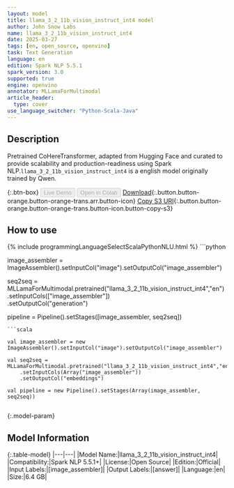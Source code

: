 ```yaml
---
layout: model
title: llama_3_2_11b_vision_instruct_int4 model
author: John Snow Labs
name: llama_3_2_11b_vision_instruct_int4
date: 2025-03-27
tags: [en, open_source, openvino]
task: Text Generation
language: en
edition: Spark NLP 5.5.1
spark_version: 3.0
supported: true
engine: openvino
annotator: MLLamaForMultimodal
article_header:
  type: cover
use_language_switcher: "Python-Scala-Java"
---
```


## Description

Pretrained CoHereTransformer, adapted from Hugging Face and curated to provide scalability and production-readiness using Spark NLP.`llama_3_2_11b_vision_instruct_int4` is a english model originally trained by Qwen.

{:.btn-box}
<button class="button button-orange" disabled>Live Demo</button>
<button class="button button-orange" disabled>Open in Colab</button>
[Download](https://s3.amazonaws.com/auxdata.johnsnowlabs.com/public/models/llama_3_2_11b_vision_instruct_int4_en_5.5.1_3.0_1743066797793.zip){:.button.button-orange.button-orange-trans.arr.button-icon}
[Copy S3 URI](s3://auxdata.johnsnowlabs.com/public/models/llama_3_2_11b_vision_instruct_int4_en_5.5.1_3.0_1743066797793.zip){:.button.button-orange.button-orange-trans.button-icon.button-copy-s3}

## How to use



<div class="tabs-box" markdown="1">
{% include programmingLanguageSelectScalaPythonNLU.html %}
```python

image_assembler = ImageAssembler().setInputCol("image").setOutputCol("image_assembler")


seq2seq = MLLamaForMultimodal.pretrained("llama_3_2_11b_vision_instruct_int4","en") \
      .setInputCols(["image_assembler"]) \
      .setOutputCol("generation")

pipeline = Pipeline().setStages([image_assembler, seq2seq])


```
```scala

val image_assembler = new ImageAssembler().setInputCol("image").setOutputCol("image_assembler")

val seq2seq = MLLamaForMultimodal.pretrained("llama_3_2_11b_vision_instruct_int4","en")
    .setInputCols(Array("image_assembler"))
    .setOutputCol("embeddings")

val pipeline = new Pipeline().setStages(Array(image_assembler, seq2seq))


```
</div>

{:.model-param}
## Model Information

{:.table-model}
|---|---|
|Model Name:|llama_3_2_11b_vision_instruct_int4|
|Compatibility:|Spark NLP 5.5.1+|
|License:|Open Source|
|Edition:|Official|
|Input Labels:|[image_assembler]|
|Output Labels:|[answer]|
|Language:|en|
|Size:|6.4 GB|